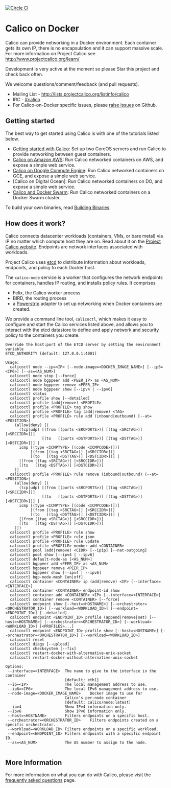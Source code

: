 [![Circle CI](https://circleci.com/gh/Metaswitch/calico-docker/tree/master.svg?style=svg)](https://circleci.com/gh/Metaswitch/calico-docker/tree/master)
# Calico on Docker
Calico can provide networking in a Docker environment. Each container gets its own IP, there is no encapsulation and it can support massive scale. For more information on Project Calico see http://www.projectcalico.org/learn/

Development is very active at the moment so please Star this project and check back often.

We welcome questions/comment/feedback (and pull requests).

* Mailing List - http://lists.projectcalico.org/listinfo/calico
* IRC - [#calico](http://webchat.freenode.net?randomnick=1&channels=%23calico&uio=d4)
* For Calico-on-Docker specific issues, please [raise issues](https://github.com/Metaswitch/calico-docker/issues/new) on Github.

## Getting started

The best way to get started using Calico is with one of the tutorials listed below.
- [Getting started with Calico](docs/GettingStarted.md): Set up two CoreOS servers and run Calico to provide networking between guest containers.
- [Calico on Amazon AWS](docs/AWS.md): Run Calico networked containers on AWS, and expose a simple web service.
- [Calico on Google Compute Engine](docs/GCE.md): Run Calico networked containers on GCE, and expose a simple web service.
- [Calico on Digital Ocean]: Run Calico networked containers on DO, and expose a simple web service.
- [Calico and Docker Swarm](docs/CalicoSwarm.md): Run Calico networked containers on a Docker Swarm cluster.

To build your own binaries, read [Building Binaries](docs/Building.md).

## How does it work?

Calico connects datacenter workloads (containers, VMs, or bare metal) via IP no matter which compute host they are on.  Read about it on the [Project Calico website](http://www.projectcalico.org).  Endpoints are network interfaces associated with workloads.

Project Calico uses [etcd](https://github.com/coreos/etcd) to distribute information about workloads, endpoints, and policy to each Docker host.

The `calico-node` service is a worker that configures the network endpoints for containers, handles IP routing, and installs policy rules.  It comprises
+ Felix, the Calico worker process
+ BIRD, the routing process
+ a [Powerstrip](https://github.com/clusterhq/powerstrip) adapter to set up networking when Docker containers are created.

We provide a command line tool, `calicoctl`, which makes it easy to configure and start the Calico services listed above, and allows you to interact with the etcd datastore to define and apply network and security policy to the containers you create.

```
Override the host:port of the ETCD server by setting the environment variable
ETCD_AUTHORITY [default: 127.0.0.1:4001]

Usage:
  calicoctl node --ip=<IP> [--node-image=<DOCKER_IMAGE_NAME>] [--ip6=<IP6>] [--as=<AS_NUM>]
  calicoctl node stop [--force]
  calicoctl node bgppeer add <PEER_IP> as <AS_NUM>
  calicoctl node bgppeer remove <PEER_IP>
  calicoctl node bgppeer show [--ipv4 | --ipv6]
  calicoctl status
  calicoctl profile show [--detailed]
  calicoctl profile (add|remove) <PROFILE>
  calicoctl profile <PROFILE> tag show
  calicoctl profile <PROFILE> tag (add|remove) <TAG>
  calicoctl profile <PROFILE> rule add (inbound|outbound) [--at=<POSITION>]
    (allow|deny) [(
      (tcp|udp) [(from [(ports <SRCPORTS>)] [(tag <SRCTAG>)] [<SRCCIDR>])]
                [(to   [(ports <DSTPORTS>)] [(tag <DSTTAG>)] [<DSTCIDR>])] |
      icmp [(type <ICMPTYPE> [(code <ICMPCODE>)])]
           [(from [(tag <SRCTAG>)] [<SRCCIDR>])]
           [(to   [(tag <DSTTAG>)] [<DSTCIDR>])] |
      [(from [(tag <SRCTAG>)] [<SRCCIDR>])]
      [(to   [(tag <DSTTAG>)] [<DSTCIDR>])]
    )]
  calicoctl profile <PROFILE> rule remove (inbound|outbound) (--at=<POSITION>|
    (allow|deny) [(
      (tcp|udp) [(from [(ports <SRCPORTS>)] [(tag <SRCTAG>)] [<SRCCIDR>])]
                [(to   [(ports <DSTPORTS>)] [(tag <DSTTAG>)] [<DSTCIDR>])] |
      icmp [(type <ICMPTYPE> [(code <ICMPCODE>)])]
           [(from [(tag <SRCTAG>)] [<SRCCIDR>])]
           [(to   [(tag <DSTTAG>)] [<DSTCIDR>])] |
      [(from [(tag <SRCTAG>)] [<SRCCIDR>])]
      [(to   [(tag <DSTTAG>)] [<DSTCIDR>])]
    )])
  calicoctl profile <PROFILE> rule show
  calicoctl profile <PROFILE> rule json
  calicoctl profile <PROFILE> rule update
  calicoctl profile <PROFILE> member add <CONTAINER>
  calicoctl pool (add|remove) <CIDR> [--ipip] [--nat-outgoing]
  calicoctl pool show [--ipv4 | --ipv6]
  calicoctl default-node-as [<AS_NUM>]
  calicoctl bgppeer add <PEER_IP> as <AS_NUM>
  calicoctl bgppeer remove <PEER_IP>
  calicoctl bgppeer show [--ipv4 | --ipv6]
  calicoctl bgp-node-mesh [on|off]
  calicoctl container <CONTAINER> ip (add|remove) <IP> [--interface=<INTERFACE>]
  calicoctl container <CONTAINER> endpoint-id show
  calicoctl container add <CONTAINER> <IP> [--interface=<INTERFACE>]
  calicoctl container remove <CONTAINER> [--force]
  calicoctl endpoint show [--host=<HOSTNAME>] [--orchestrator=<ORCHESTRATOR_ID>] [--workload=<WORKLOAD_ID>] [--endpoint=<ENDPOINT_ID>] [--detailed]
  calicoctl endpoint <ENDPOINT_ID> profile (append|remove|set) [--host=<HOSTNAME>] [--orchestrator=<ORCHESTRATOR_ID>] [--workload=<WORKLOAD_ID>] [<PROFILES>...]
  calicoctl endpoint <ENDPOINT_ID> profile show [--host=<HOSTNAME>] [--orchestrator=<ORCHESTRATOR_ID>] [--workload=<WORKLOAD_ID>]
  calicoctl reset
  calicoctl diags [--upload]
  calicoctl checksystem [--fix]
  calicoctl restart-docker-with-alternative-unix-socket
  calicoctl restart-docker-without-alternative-unix-socket

Options:
 --interface=<INTERFACE>  The name to give to the interface in the container
                          [default: eth1]
 --ip=<IP>                The local management address to use.
 --ip6=<IP6>              The local IPv6 management address to use.
 --node-image=<DOCKER_IMAGE_NAME>    Docker image to use for
                          Calico's per-node container
                          [default: calico/node:latest]
 --ipv4                   Show IPv4 information only.
 --ipv6                   Show IPv6 information only.
 --host=<HOSTNAME>        Filters endpoints on a specific host.
 --orchestrator=<ORCHESTRATOR_ID>    Filters endpoints created on a specific orchestrator.
 --workload=<WORKLOAD_ID> Filters endpoints on a specific workload.
 --endpoint=<ENDPOINT_ID> Filters endpoints with a specific endpoint ID.
 --as=<AS_NUM>            The AS number to assign to the node.


```


## More Information
For more information on what you can do with Calico, please visit the [frequently asked questions](docs/FAQ.md) page. 
